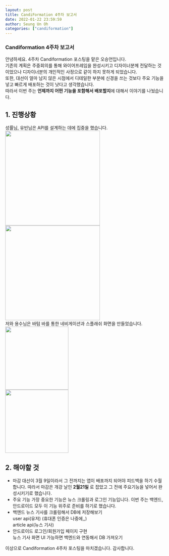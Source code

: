 ```yaml
---
layout: post
title: CandiFormation 4주차 보고서
date: 2022-01-22 23:59:59
author: Seung Un Oh
categories: ["candiformation"]
---
```


### Candiformation 4주차 보고서
안녕하세요. 4주차 Candiformation 포스팅을 맡은 오승언입니다.  
기존의 계획은 주중회의를 통해 와이어프레임을 완성시키고 디자이너분께 전달하는 것이었으나 디자이너분의 개인적인 사정으로 같이 하지 못하게 되었습니다.  
또한, 대선이 얼마 남지 않은 시점에서 디테일한 부분에 신경을 쓰는 것보다 주요 기능을 넣고 빠르게 배포하는 것이 낫다고 생각했습니다.  
따라서 이번 주는 **언제까지 어떤 기능을 포함해서 배포할지**에 대해서 이야기를 나눴습니다.  

## 1. 진행상황
성률님, 유빈님은 API를 설계하는 데에 집중을 했습니다.  
<img src="https://images.velog.io/images/suee97/post/07d0b6f6-eaa9-44da-a4c3-53efad609d40/4-1.PNG" width=300/>  
<img src="https://images.velog.io/images/suee97/post/15c23a52-d78b-48c1-878d-13251b4a423e/4-4.PNG" width=300/>  
저와 용수님은 바텀 바를 통한 네비게이션과 스플래쉬 화면을 만들었습니다.  
<img src="https://images.velog.io/images/suee97/post/31c0dd7b-fa5a-4b9c-8338-005a23ac2071/4-2.png" width=200/>  
<img src="https://images.velog.io/images/suee97/post/3014a595-6df8-4721-b853-047b37ac38d6/4-3.png" width=200/>    

## 2. 해야할 것
- 마감
대선이 3월 9일이라서 그 전까지는 앱이 배포까지 되어야 피드백을 하기 수월합니다. 따라서 마감은 개강 날인 **2월21일** 로 잡았고 그 전에 주요기능을 넣어서 완성시키기로 했습니다.  
- 주요 기능
가장 중요한 기능은 뉴스 크롤링과 로그인 기능입니다. 이번 주는 백엔드, 안드로이드 모두 이 기능 위주로 준비를 하기로 했습니다.
- 백엔드
뉴스 기사를 크롤링해서 DB에 저장해보기  
user api(유저) (휴대폰 인증은 나중에,,)  
article api(뉴스 기사)  
- 안드로이드
로그인/회원가입 페이지 구현  
뉴스 기사 화면 UI
가능하면 백엔드와 연동해서 DB 가져오기
  
이상으로 Candiformation 4주차 포스팅을 마치겠습니다. 감사합니다. 